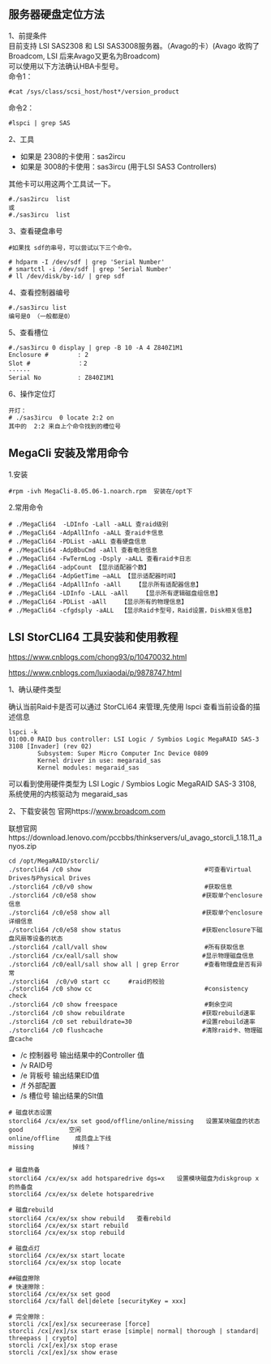 服务器硬盘定位方法
---

1、前提条件  
目前支持 LSI SAS2308 和 LSI SAS3008服务器。（Avago的卡）(Avago 收购了Broadcom, LSI  后来Avago又更名为Broadcom)  
可以使用以下方法确认HBA卡型号。  
命令1：
```
#cat /sys/class/scsi_host/host*/version_product
```
命令2：
```
#lspci | grep SAS
```

2、工具  
- 如果是 2308的卡使用：sas2ircu
- 如果是 3008的卡使用：sas3ircu  (用于LSI SAS3 Controllers)

其他卡可以用这两个工具试一下。
```
#./sas2ircu  list
或
#./sas3ircu  list
```

3、查看硬盘串号  
```
#如果找 sdf的串号，可以尝试以下三个命令。

# hdparm -I /dev/sdf | grep 'Serial Number' 
# smartctl -i /dev/sdf | grep 'Serial Number'
# ll /dev/disk/by-id/ | grep sdf
```

4、查看控制器编号
```
#./sas3ircu list
编号是0 （一般都是0）
```

5、查看槽位
```
#./sas3ircu 0 display | grep -B 10 -A 4 Z840Z1M1
Enclosure #        : 2
Slot #             ：2
······
Serial No          : Z840Z1M1
```

6、操作定位灯
```
开灯：
# ./sas3ircu  0 locate 2:2 on
其中的  2:2 来自上个命令找到的槽位号
```


MegaCli 安装及常用命令
---
1.安装
```
#rpm -ivh MegaCli-8.05.06-1.noarch.rpm  安装在/opt下
```
2.常用命令
```
# ./MegaCli64  -LDInfo -Lall -aALL 查raid级别
# ./MegaCli64 -AdpAllInfo -aALL 查raid卡信息
# ./MegaCli64 -PDList -aALL 查看硬盘信息
# ./MegaCli64 -AdpBbuCmd -aAll 查看电池信息
# ./MegaCli64 -FwTermLog -Dsply -aALL 查看raid卡日志
# ./MegaCli64 -adpCount 【显示适配器个数】
# ./MegaCli64 -AdpGetTime –aALL 【显示适配器时间】
# ./MegaCli64 -AdpAllInfo -aAll    【显示所有适配器信息】
# ./MegaCli64 -LDInfo -LALL -aAll    【显示所有逻辑磁盘组信息】
# ./MegaCli64 -PDList -aAll    【显示所有的物理信息】
# ./MegaCli64 -cfgdsply -aALL  【显示Raid卡型号，Raid设置，Disk相关信息】
```

LSI StorCLI64 工具安装和使用教程
---

https://www.cnblogs.com/chong93/p/10470032.html

https://www.cnblogs.com/luxiaodai/p/9878747.html

1、确认硬件类型

确认当前Raid卡是否可以通过 StorCLI64 来管理,先使用 lspci 查看当前设备的描述信息
```
lspci -k
01:00.0 RAID bus controller: LSI Logic / Symbios Logic MegaRAID SAS-3 3108 [Invader] (rev 02)
        Subsystem: Super Micro Computer Inc Device 0809
        Kernel driver in use: megaraid_sas
        Kernel modules: megaraid_sas
```
可以看到使用硬件类型为 LSI Logic / Symbios Logic MegaRAID SAS-3 3108, 系统使用的内核驱动为 megaraid_sas

2、下载安装包
官网https://www.broadcom.com

联想官网https://download.lenovo.com/pccbbs/thinkservers/ul_avago_storcli_1.18.11_anyos.zip

```
cd /opt/MegaRAID/storcli/
./storcli64 /c0 show                                  #可查看Virtual Drives与Physical Drives
./storcli64 /c0/v0 show                               #获取信息
./storcli64 /c0/e58 show　                  　        #获取单个enclosure信息
./storcli64 /c0/e58 show all 　　                     #获取单个enclosure详细信息
./storcli64 /c0/e58 show status　　                   #获取enclosure下磁盘风扇等设备的状态
./storcli64 /call/vall show                           #所有获取信息
./storcli64 /cx/eall/sall show　　                    #显示物理磁盘信息
./storcli64 /c0/eall/sall show all | grep Error       #查看物理盘是否有异常
./storcli64  /c0/v0 start cc     #raid的校验
./storcli64 /c0 show cc                               #consistency check
./storcli64 /c0 show freespace                        #剩余空间
./storcli64 /c0 show rebuildrate                  　　#获取rebuild速率
./storcli64 /c0 set rebuildrate=30　　                #设置rebuild速率
./storcli64 /c0 flushcache　　                        #清除raid卡、物理磁盘cache
```
- /c 控制器号 输出结果中的Controller 值
- /v  RAID号
- /e 背板号  输出结果EID值
- /f 外部配置
- /s 槽位号 输出结果的Slt值

```
# 磁盘状态设置
storcli64 /cx/ex/sx set good/offline/online/missing　　设置某块磁盘的状态
good　　　　　 　　空闲
online/offline　　 成员盘上下线
missing　　　　    掉线？

 
# 磁盘热备
storcli64 /cx/ex/sx add hotsparedrive dgs=x　　设置模块磁盘为diskgroup x 的热备盘
storcli64 /cx/ex/sx delete hotsparedrive
 
# 磁盘rebuild
storcli64 /cx/ex/sx show rebuild　　查看rebild
storcli64 /cx/ex/sx start rebuild
storcli64 /cx/ex/sx stop rebuild
 
# 磁盘点灯
storcli64 /cx/ex/sx start locate
storcli64 /cx/ex/sx stop locate

##磁盘擦除
# 快速擦除：
storcli64 /cx/ex/sx set good
storcli64 /cx/fall del|delete [securityKey = xxx]

# 完全擦除：
storcli /cx[/ex]/sx secureerase [force]
storcli /cx[/ex]/sx start erase [simple| normal| thorough | standard| threepass | crypto]
storcli /cx[/ex]/sx stop erase
storcli /cx[/ex]/sx show erase
```
